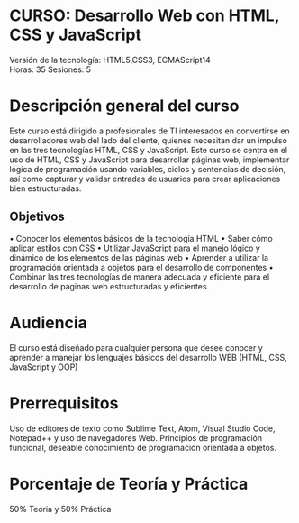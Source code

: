 # CURSO: Desarrollo Web con HTML, CSS y JavaScript			
Versión de la tecnología: HTML5,CSS3, ECMAScript14			
Horas: 35               Sesiones: 5    

# Descripción general del curso		

Este curso está dirigido a profesionales de TI interesados en convertirse en desarrolladores web del lado del cliente, quienes necesitan dar un impulso en las tres tecnologías HTML, CSS y JavaScript. Este curso se centra en el uso de HTML, CSS y JavaScript para desarrollar páginas web, implementar lógica de programación usando variables, ciclos y sentencias de decisión, así como capturar y validar entradas de usuarios para crear aplicaciones bien estructuradas.	

## Objetivos		

•	Conocer los elementos básicos de la tecnología HTML
•	Saber cómo aplicar estilos con CSS
•	Utilizar JavaScript para el manejo lógico y dinámico de los elementos de las páginas web
•	Aprender a utilizar la programación orientada a objetos para el desarrollo de componentes
•	Combinar las tres tecnologías de manera adecuada y eficiente para el desarrollo de páginas web estructuradas y eficientes.	

# Audiencia 		

El curso está diseñado para cualquier persona que desee conocer y aprender a manejar los lenguajes básicos del desarrollo WEB (HTML, CSS, JavaScript y OOP) 	

# Prerrequisitos

Uso de editores de texto como Sublime Text, Atom, Visual Studio Code, Notepad++ y uso de navegadores Web. Principios de programación funcional, deseable conocimiento de programación orientada a objetos.	

# Porcentaje de Teoría y Práctica

50% Teoria y 50% Práctica	
